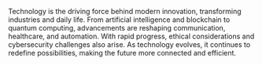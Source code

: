 Technology is the driving force behind modern innovation, transforming industries and daily life. From artificial intelligence and blockchain to quantum computing, advancements are reshaping communication, healthcare, and automation. With rapid progress, ethical considerations and cybersecurity challenges also arise. As technology evolves, it continues to redefine possibilities, making the future more connected and efficient.
